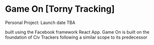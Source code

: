 # Game On [Torny Tracking]
Personal Project: Launch date TBA

built using the Facebook framework React App. Game On is built on the foundation of Civ Trackers following a similar scope to its predecessor
